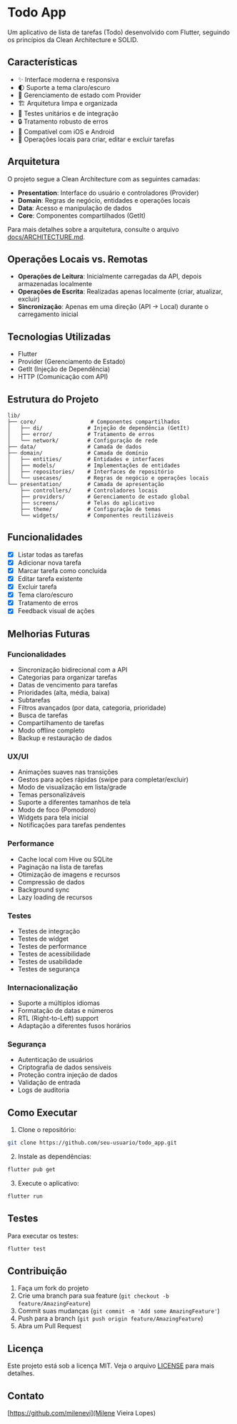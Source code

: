 # Todo App

Um aplicativo de lista de tarefas (Todo) desenvolvido com Flutter, seguindo os princípios da Clean Architecture e SOLID.

## Características

- ✨ Interface moderna e responsiva
- 🌓 Suporte a tema claro/escuro
- 🔄 Gerenciamento de estado com Provider
- 🏗️ Arquitetura limpa e organizada
- 🧪 Testes unitários e de integração
- 🔒 Tratamento robusto de erros
- 📱 Compatível com iOS e Android
- 🔄 Operações locais para criar, editar e excluir tarefas

## Arquitetura

O projeto segue a Clean Architecture com as seguintes camadas:

- **Presentation**: Interface do usuário e controladores (Provider)
- **Domain**: Regras de negócio, entidades e operações locais
- **Data**: Acesso e manipulação de dados
- **Core**: Componentes compartilhados (GetIt)

Para mais detalhes sobre a arquitetura, consulte o arquivo [docs/ARCHITECTURE.md](docs/ARCHITECTURE.md).

## Operações Locais vs. Remotas

- **Operações de Leitura**: Inicialmente carregadas da API, depois armazenadas localmente
- **Operações de Escrita**: Realizadas apenas localmente (criar, atualizar, excluir)
- **Sincronização**: Apenas em uma direção (API → Local) durante o carregamento inicial

## Tecnologias Utilizadas

- Flutter
- Provider (Gerenciamento de Estado)
- GetIt (Injeção de Dependência)
- HTTP (Comunicação com API)

## Estrutura do Projeto

```
lib/
├── core/                 # Componentes compartilhados
│   ├── di/              # Injeção de dependência (GetIt)
│   ├── error/           # Tratamento de erros
│   └── network/         # Configuração de rede
├── data/                # Camada de dados
├── domain/              # Camada de domínio
│   ├── entities/        # Entidades e interfaces
│   ├── models/          # Implementações de entidades
│   ├── repositories/    # Interfaces de repositório
│   └── usecases/        # Regras de negócio e operações locais
└── presentation/        # Camada de apresentação
    ├── controllers/     # Controladores locais
    ├── providers/       # Gerenciamento de estado global
    ├── screens/         # Telas do aplicativo
    ├── theme/           # Configuração de temas
    └── widgets/         # Componentes reutilizáveis
```

## Funcionalidades

- [x] Listar todas as tarefas
- [x] Adicionar nova tarefa
- [x] Marcar tarefa como concluída
- [x] Editar tarefa existente
- [x] Excluir tarefa
- [x] Tema claro/escuro
- [x] Tratamento de erros
- [x] Feedback visual de ações

## Melhorias Futuras

### Funcionalidades
- Sincronização bidirecional com a API
- Categorias para organizar tarefas
- Datas de vencimento para tarefas
- Prioridades (alta, média, baixa)
- Subtarefas
- Filtros avançados (por data, categoria, prioridade)
- Busca de tarefas
- Compartilhamento de tarefas
- Modo offline completo
- Backup e restauração de dados

### UX/UI
- Animações suaves nas transições
- Gestos para ações rápidas (swipe para completar/excluir)
- Modo de visualização em lista/grade
- Temas personalizáveis
- Suporte a diferentes tamanhos de tela
- Modo de foco (Pomodoro)
- Widgets para tela inicial
- Notificações para tarefas pendentes

### Performance
- Cache local com Hive ou SQLite
- Paginação na lista de tarefas
- Otimização de imagens e recursos
- Compressão de dados
- Background sync
- Lazy loading de recursos

### Testes
- Testes de integração
- Testes de widget
- Testes de performance
- Testes de acessibilidade
- Testes de usabilidade
- Testes de segurança

### Internacionalização
- Suporte a múltiplos idiomas
- Formatação de datas e números
- RTL (Right-to-Left) support
- Adaptação a diferentes fusos horários

### Segurança
- Autenticação de usuários
- Criptografia de dados sensíveis
- Proteção contra injeção de dados
- Validação de entrada
- Logs de auditoria

## Como Executar

1. Clone o repositório:
```bash
git clone https://github.com/seu-usuario/todo_app.git
```

2. Instale as dependências:
```bash
flutter pub get
```

3. Execute o aplicativo:
```bash
flutter run
```

## Testes

Para executar os testes:

```bash
flutter test
```

## Contribuição

1. Faça um fork do projeto
2. Crie uma branch para sua feature (`git checkout -b feature/AmazingFeature`)
3. Commit suas mudanças (`git commit -m 'Add some AmazingFeature'`)
4. Push para a branch (`git push origin feature/AmazingFeature`)
5. Abra um Pull Request

## Licença

Este projeto está sob a licença MIT. Veja o arquivo [LICENSE](LICENSE) para mais detalhes.

## Contato

[https://github.com/milenevi](Milene Vieira Lopes)
